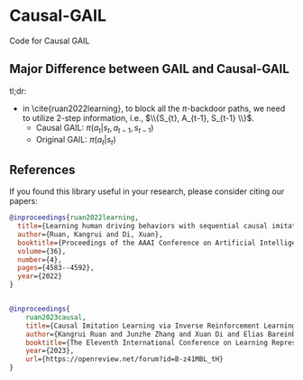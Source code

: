 # Causal-GAIL
Code for Causal GAIL

## Major Difference between GAIL and Causal-GAIL

tl;dr:
- in \cite{ruan2022learning}, to block all the $\pi$-backdoor paths, we need to utilize 2-step information, i.e., $\\{S_{t}, A_{t-1}, S_{t-1} \\}$.
  - Causal GAIL: $\pi(a_{t} | s_{t}, a_{t-1}, s_{t-1})$
  - Original GAIL: $\pi(a_{t} | s_{t})$




## References

If you found this library useful in your research, please consider citing our papers:
```bib
@inproceedings{ruan2022learning,
  title={Learning human driving behaviors with sequential causal imitation learning},
  author={Ruan, Kangrui and Di, Xuan},
  booktitle={Proceedings of the AAAI Conference on Artificial Intelligence},
  volume={36},
  number={4},
  pages={4583--4592},
  year={2022}
}


@inproceedings{
    ruan2023causal,
    title={Causal Imitation Learning via Inverse Reinforcement Learning},
    author={Kangrui Ruan and Junzhe Zhang and Xuan Di and Elias Bareinboim},
    booktitle={The Eleventh International Conference on Learning Representations },
    year={2023},
    url={https://openreview.net/forum?id=B-z41MBL_tH}
}
```